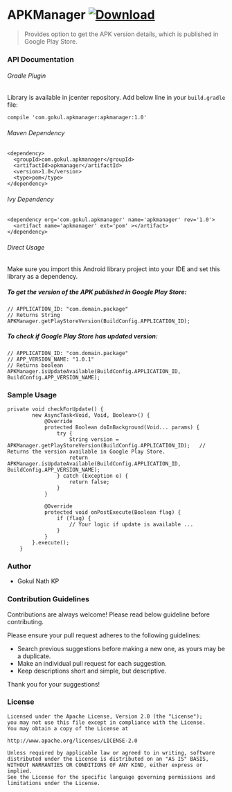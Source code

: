 # APKManager [ ![Download](https://api.bintray.com/packages/nath-manutd/maven/apkmanager/images/download.svg) ](https://bintray.com/nath-manutd/maven/apkmanager/_latestVersion)

> Provides option to get the APK version details, which is published in Google Play Store.

### API Documentation

###### Gradle Plugin

Library is available in jcenter repository. Add below line in your ```build.gradle``` file:

```
compile 'com.gokul.apkmanager:apkmanager:1.0'
```

###### Maven Dependency

```
<dependency>
  <groupId>com.gokul.apkmanager</groupId>
  <artifactId>apkmanager</artifactId>
  <version>1.0</version>
  <type>pom</type>
</dependency>
```

###### Ivy Dependency

```
<dependency org='com.gokul.apkmanager' name='apkmanager' rev='1.0'>
  <artifact name='apkmanager' ext='pom' ></artifact>
</dependency>
```

###### Direct Usage

Make sure you import this Android library project into your IDE and set this library as a dependency.

##### To get the version of the APK published in Google Play Store:

```
// APPLICATION_ID: "com.domain.package"
// Returns String
APKManager.getPlayStoreVersion(BuildConfig.APPLICATION_ID);
```

##### To check if Google Play Store has updated version:
```
// APPLICATION_ID: "com.domain.package"
// APP_VERSION_NAME: "1.0.1"
// Returns boolean
APKManager.isUpdateAvailable(BuildConfig.APPLICATION_ID, BuildConfig.APP_VERSION_NAME); 
```

### Sample Usage

```
private void checkForUpdate() {
        new AsyncTask<Void, Void, Boolean>() {
            @Override
            protected Boolean doInBackground(Void... params) {
                try {
                    String version = APKManager.getPlayStoreVersion(BuildConfig.APPLICATION_ID);   // Returns the version available in Google Play Store.
                    return APKManager.isUpdateAvailable(BuildConfig.APPLICATION_ID, BuildConfig.APP_VERSION_NAME);  
                } catch (Exception e) {
                    return false;
                }
            }

            @Override
            protected void onPostExecute(Boolean flag) {
                if (flag) {
                    // Your logic if update is available ...
                }
            }
        }.execute();
    }
```

### Author

- Gokul Nath KP

### Contribution Guidelines

Contributions are always welcome! Please read below guideline before contributing.

Please ensure your pull request adheres to the following guidelines:

- Search previous suggestions before making a new one, as yours may be a duplicate.
- Make an individual pull request for each suggestion.
- Keep descriptions short and simple, but descriptive.

Thank you for your suggestions!

### License

```
Licensed under the Apache License, Version 2.0 (the "License");
you may not use this file except in compliance with the License.
You may obtain a copy of the License at

http://www.apache.org/licenses/LICENSE-2.0

Unless required by applicable law or agreed to in writing, software
distributed under the License is distributed on an "AS IS" BASIS,
WITHOUT WARRANTIES OR CONDITIONS OF ANY KIND, either express or implied.
See the License for the specific language governing permissions and
limitations under the License.
```
